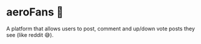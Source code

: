 # aeroFans :space_invader:
A platform that allows users to post, comment and up/down vote posts they see (like reddit 😅).

